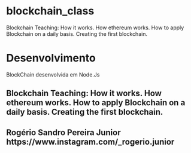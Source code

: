 # blockchain_class
 Blockchain Teaching: How it works. How ethereum works. How to apply Blockchain on a daily basis. Creating the first blockchain.

<h1>Desenvolvimento</h1>
<p>BlockChain desenvolvida em Node.Js</p>
<h2>
Blockchain Teaching:
How it works.
How ethereum works.
How to apply Blockchain on a daily basis.
Creating the first blockchain.<h2>
 <span>Rogério Sandro Pereira Junior</span>
 <a>https://www.instagram.com/_rogerio.junior</a>
